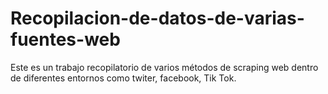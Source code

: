 # Recopilacion-de-datos-de-varias-fuentes-web
Este es  un trabajo recopilatorio de varios métodos de scraping web  dentro de diferentes entornos como twiter, facebook, Tik Tok.
